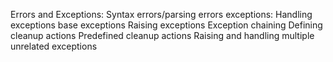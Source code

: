 Errors and Exceptions:
Syntax errors/parsing errors
exceptions:
Handling exceptions
base exceptions
Raising exceptions
Exception chaining
Defining cleanup actions
Predefined cleanup actions
Raising and handling multiple unrelated exceptions
